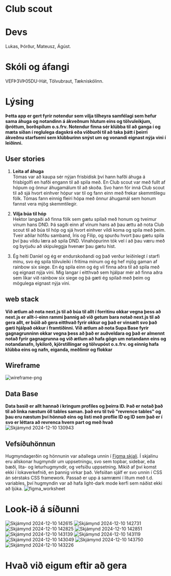 # Club scout

# Devs
Lukas, Þórður, Mateusz, Ágúst.
# Skóli og áfangi
VEFÞ3VÞ05DU-Hát, Tölvubraut, Tækniskólinn.

# Lýsing

**Þetta app er gert fyrir notendur sem vilja tilheyra samfélagi sem hefur sama áhuga og notandinn á ákveðnum hlutum eins og tölvuleikjum, íþróttum, borðspilum o.s.frv. Notendur finna sér klúbba til að ganga í og ​​mæta síðan í reglulega dagskrá eða viðburði til að taka þátt í þeirri ákveðnu starfsemi sem klúbburinn snýst um og vonandi eignast nýja vini í leiðinni.**

## User stories
1. **Leita af áhuga**                                                                                                                                                                                                                                                            
Tómas var að kaupa sér nýjan frisbídisk því hann hafði áhuga á frisbígolfi en hafði engann til að spila með. En Club scout var með fullt af hópum og önnur áhugamálum til að skoða. Svo hann fór inná Club scout til að sjá hvort einhver hópur var til og fann einn með frekar skemmtilegu fólk. Tómas fann einnig fleiri hópa með önnur áhugamál sem honum fannst vera mjög skemmtilegir.

2. **Vilja búa til hóp**                                                                                                                                                                                                                                                  
Hektor langaði að finna fólk sem gætu spilað með honum og tveimur vinum hans DND. Þá sagði einn af vinum hans að þau ættu að nota Club scout til að búa til hóp og sjá hvort einhver vildi koma og spila með þeim. Tveir aðilar höfðu samband, Íris og Filip, og spurðu hvort þau gætu spila því þau vildu læra að spila DND. Vinahópurinn tók vel í að þau væru með og byrjuðu að skipuleggja hvenær þau gætu hist.

3. Ég heiti Daníel og  ég er endurskoðandi og það verður leiðinlegt í starfi mínu, svo ég spila tölvuleiki í frítíma mínum og ég hef mjög gaman af rainbow six siege. En ég spila einn og ég vil finna aðra til að spila með og eignast nýja vini. Mig langar í eitthvað sem hjálpar mér að finna aðra sem líkar við rainbow six siege og þá gæti ég spilað með þeim og mögulega eignast nýja vini.

## web stack

**Við ætlum að nota next.js til að búa til allt í forritinu okkar vegna þess að next.js er allt-í-einn rammi þannig að við getum bara notað next.js til að gera allt, er búið að gera eitthvað fyrir okkur og það er vinsælt svo það gæti hjálpað okkur í framtíðinni. Við ætlum að nota Supa Base fyrir gagnagrunninn okkar vegna þess að það er auðveldara og það er almennt notað fyrir gagnagrunna og við ætlum að hafa gögn um notandann eins og notandanafn, lykilorð, kjörstillingar og tölvupóst o.s.frv. og einnig hafa klúbba eins og nafn, eiganda, meðlimir og flokkar**

## Wireframe
![wireframe-png](https://github.com/user-attachments/assets/cc82ae83-0e6e-4b2d-a4fd-ad184b973c53)

## Data Base

**Data basið er allt hannað í kringum profiles og þeirra ID. Það er notað það til að linka næstum öll tables saman. það eru til tvö "revrence tables" og þau eru næstum því hönnuð eins og listi með proflie ID og ID sem það er í svo er 
léttara að revrenca hvern part og með hvað**
![Skjámynd 2024-12-10 130943](https://github.com/user-attachments/assets/f2c7ffd3-faeb-4711-82dc-82b7d547836f)


## Vefsíðuhönnun

Hugmyndagerðin og hönnunin var aðallega unnin í [Figma skjali](https://www.figma.com/design/XIAouC0mruhxk2YL9AkZze/Untitled?node-id=0-1&t=PObDR9zmyQLpmLMF-1). Í skjalinu eru allskonar hugmyndir um uppsetningu, svo sem topbar, sidebar, eða bæði, lita- og leturhugmyndir, og vefsíðu uppsetning. Mikið af því komst ekki í lokaverkefnið, en þannig virkar það. Vefsíðan sjálf er svo unnin í CSS án sérstaks CSS framework. Passað er upp á samræmi í litum með t.d. variables, því hugmyndin var að hafa light-dark mode kerfi sem náðist ekki að ljúka.
![figma_worksheet](https://github.com/user-attachments/assets/978b6add-d635-473b-bdf2-00134cc5da54)

# Look-ið á síðunni
![Skjámynd 2024-12-10 142615](https://github.com/user-attachments/assets/2bc2a999-ec3b-4b04-af8b-0cd6c89785e4) ![Skjámynd 2024-12-10 142731](https://github.com/user-attachments/assets/0fa163be-d60c-4458-b5b6-ace320b29e08) ![Skjámynd 2024-12-10 142825](https://github.com/user-attachments/assets/8f7bf46a-fc8f-4a9f-8a51-0f0daf9c8b97) ![Skjámynd 2024-12-10 142851](https://github.com/user-attachments/assets/190d8b0d-b544-4426-b394-a03d6cfd04d8)![Skjámynd 2024-12-10 143139](https://github.com/user-attachments/assets/34485d62-9696-46aa-a3ea-3b9bdaa14ff9)
![Skjámynd 2024-12-10 143119](https://github.com/user-attachments/assets/8aaa2471-908c-434c-8ac1-7ee31516f18c)
![Skjámynd 2024-12-10 143049](https://github.com/user-attachments/assets/0b872a57-f167-4ece-b6f9-1c256c5a4f68)
![Skjámynd 2024-12-10 143750](https://github.com/user-attachments/assets/5accea85-91cf-40da-9c2b-b3c9d963826b)
![Skjámynd 2024-12-10 143226](https://github.com/user-attachments/assets/0fae0c8e-b875-4b37-9e48-3928aa9b7efb)





# Hvað við eigum eftir að gera
